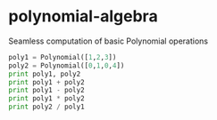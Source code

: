# polynomial-algebra
Seamless computation of basic Polynomial operations

```python
poly1 = Polynomial([1,2,3])
poly2 = Polynomial([0,1,0,4])
print poly1, poly2
print poly1 + poly2
print poly1 - poly2
print poly1 * poly2
print poly2 / poly1
```
